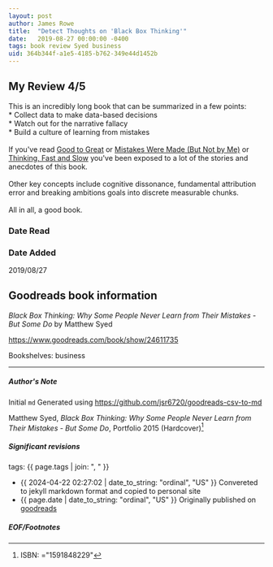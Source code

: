 ```yaml
---
layout: post
author: James Rowe
title:  "Detect Thoughts on 'Black Box Thinking'"
date:   2019-08-27 00:00:00 -0400
tags: book review Syed business
uid: 364b344f-a1e5-4185-b762-349e44d1452b
---
```


<!-- highly dependent on how you personally use jekyll templates, and how you want this to show up -->
<!-- escape any jekyll keys with double brackets -->

## My Review 4/5

This is an incredibly long book that can be summarized in a few points:<br/>* Collect data to make data-based decisions<br/>* Watch out for the narrative fallacy<br/>* Build a culture of learning from mistakes<br/><br/>If you've read [Good to Great](https://www.goodreads.com/book/show/76865) or [Mistakes Were Made (But Not by Me)](https://www.goodreads.com/book/show/522525) or [Thinking, Fast and Slow](https://www.goodreads.com/book/show/11468377) you've been exposed to a lot of the stories and anecdotes of this book.<br/><br/>Other key concepts include cognitive dissonance, fundamental attribution error and breaking ambitions goals into discrete measurable chunks.<br/><br/>All in all, a good book.

### Date Read


### Date Added
2019/08/27

## Goodreads book information

*Black Box Thinking: Why Some People Never Learn from Their Mistakes - But Some Do* by Matthew Syed

https://www.goodreads.com/book/show/24611735

Bookshelves: business

---

##### Author's Note

Initial `md` Generated using https://github.com/jsr6720/goodreads-csv-to-md

Matthew Syed, *Black Box Thinking: Why Some People Never Learn from Their Mistakes - But Some Do*,  Portfolio 2015 (Hardcover)[^1]

##### Significant revisions

tags: {{ page.tags | join: ", " }} <!-- todo move this somewhere -->

- {{ 2024-04-22 02:27:02 | date_to_string: "ordinal", "US" }} Convereted to jekyll markdown format and copied to personal site
- {{ page.date | date_to_string: "ordinal", "US" }} Originally published on [goodreads](https://www.goodreads.com)

##### EOF/Footnotes

[^1]: ISBN: ="1591848229"